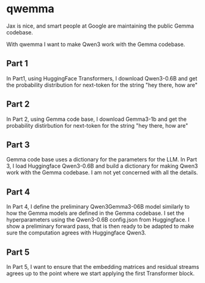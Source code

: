 # qwemma

Jax is nice, and smart people at Google are maintaining the public Gemma codebase.

With qwemma I want to make Qwen3 work with the Gemma codebase.

## Part 1
In Part1, using HuggingFace Transformers, I download Qwen3-0.6B and get the probability distribution for next-token for the string "hey there, how are"

## Part 2
In Part 2, using Gemma code base, I download Gemma3-1b and get the probability distirbution for next-token for the string "hey there, how are"

## Part 3
Gemma code base uses a dictionary for the parameters for the LLM. In Part 3, I load Huggingface Qwen3-0.6B and build a dictionary for making Qwen3 work with the Gemma codebase. I am not yet concerned with all the details.

## Part 4
In Part 4, I define the preliminary Qwen3Gemma3-06B model similarly to how the Gemma models are defined in the Gemma codebase. I set the hyperparameters using the Qwen3-0.6B config.json from Huggingface. I show a preliminary forward pass, that is then ready to be adapted to make sure the computation agrees with Huggingface Qwen3.

## Part 5
In Part 5, I want to ensure that the embedding matrices and residual streams agrees up to the point where we start applying the first Transformer block.